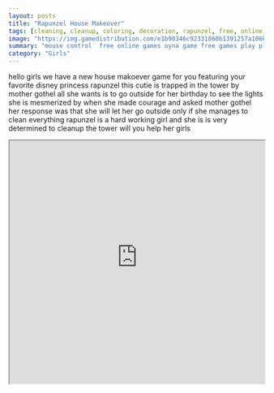 ```yaml
---
layout: posts
title: "Rapunzel House Makeover"
tags: [cleaning, cleanup, coloring, decoration, rapunzel, free, online, games, oyna, game, free, games, play, play, games]
image: "https://img.gamedistribution.com/e1b90346c92331860b1391257a106bb1.jpg"
summary: "mouse control  free online games oyna game free games play play games"
category: "Girls"
---
```


hello girls we have a new house makoever game for you featuring your favorite disney princess rapunzel this cutie is trapped in the tower by mother gothel all she wants is to go outside for her birthday to see the lights she is mesmerized by when she made courage and asked mother gothel her response was that she will let her go outside only if she manages to clean everything rapunzel is a hard working girl and she is is very determined to cleanup the tower will you help her girls

<iframe width="100%" height="480px;" src="https://flash.gamedistribution.com?game=e1b90346c92331860b1391257a106bb1"></iframe>